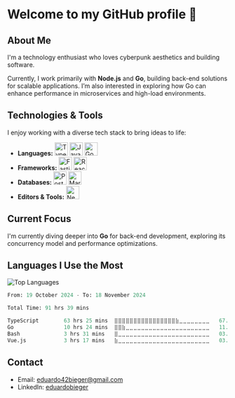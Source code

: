 # Welcome to my GitHub profile 👋

## About Me
I'm a technology enthusiast who loves cyberpunk aesthetics and building software.

Currently, I work primarily with **Node.js** and **Go**, building back-end solutions for scalable applications. I’m also interested in exploring how Go can enhance performance in microservices and high-load environments.

## Technologies & Tools
I enjoy working with a diverse tech stack to bring ideas to life:

- **Languages:** <img src="https://cdn.jsdelivr.net/gh/devicons/devicon/icons/typescript/typescript-original.svg" alt="TypeScript" height="30"/> <img src="https://cdn.jsdelivr.net/gh/devicons/devicon/icons/javascript/javascript-original.svg" alt="JavaScript" height="30"/> <img src="https://cdn.jsdelivr.net/gh/devicons/devicon/icons/go/go-original.svg" alt="Go" height="30"/> 
- **Frameworks:** <img src="https://cdn.jsdelivr.net/gh/devicons/devicon/icons/fastify/fastify-original.svg" alt="Fastify" height="30"/> <img src="https://cdn.jsdelivr.net/gh/devicons/devicon/icons/react/react-original.svg" alt="React" height="30"/>
- **Databases:** <img src="https://cdn.jsdelivr.net/gh/devicons/devicon/icons/postgresql/postgresql-original.svg" alt="PostgreSQL" height="30"/> <img src="https://cdn.jsdelivr.net/gh/devicons/devicon/icons/mariadb/mariadb-original.svg" alt="MariaDB" height="30"/>
- **Editors & Tools:** <img src="https://cdn.jsdelivr.net/gh/devicons/devicon/icons/neovim/neovim-original.svg" alt="Neovim" height="30"/>

## Current Focus
I'm currently diving deeper into **Go** for back-end development, exploring its concurrency model and performance optimizations.

## Languages I Use the Most
![Top Languages](https://github-readme-stats.vercel.app/api/top-langs/?username=eduardobieger&layout=compact&theme=radical)

<!--START_SECTION:waka-->

```python
From: 19 October 2024 - To: 18 November 2024

Total Time: 91 hrs 39 mins

TypeScript        63 hrs 25 mins  ⣿⣿⣿⣿⣿⣿⣿⣿⣿⣿⣿⣿⣿⣿⣿⣿⣷⣀⣀⣀⣀⣀⣀⣀⣀   67.40 %
Go                10 hrs 24 mins  ⣿⣿⣷⣀⣀⣀⣀⣀⣀⣀⣀⣀⣀⣀⣀⣀⣀⣀⣀⣀⣀⣀⣀⣀⣀   11.07 %
Bash              3 hrs 31 mins   ⣿⣀⣀⣀⣀⣀⣀⣀⣀⣀⣀⣀⣀⣀⣀⣀⣀⣀⣀⣀⣀⣀⣀⣀⣀   03.75 %
Vue.js            3 hrs 17 mins   ⣷⣀⣀⣀⣀⣀⣀⣀⣀⣀⣀⣀⣀⣀⣀⣀⣀⣀⣀⣀⣀⣀⣀⣀⣀   03.49 %
```

<!--END_SECTION:waka-->

## Contact
- Email: eduardo42bieger@gmail.com 
- LinkedIn: [eduardobieger](https://www.linkedin.com/in/eduardo-bieger/)
